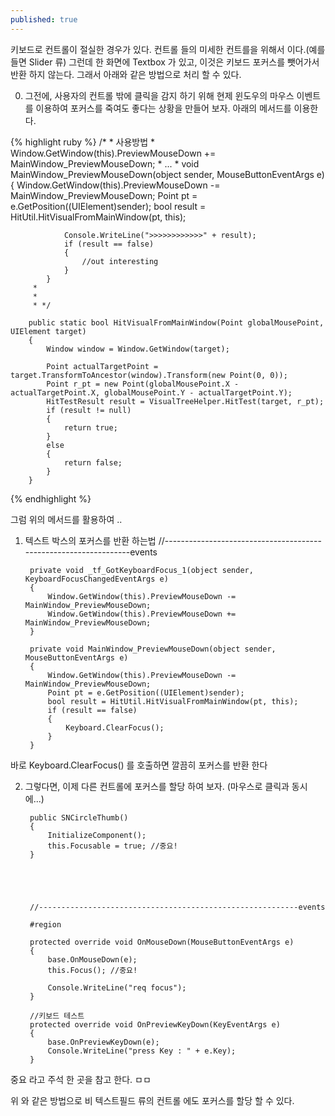 ```yaml
---
published: true
---
```



키보드로 컨트롤이 절실한 경우가 있다. 컨트롤 들의 미세한 컨트를을 위해서 이다.(예를 들면 Slider 류) 
그런데 한 화면에 Textbox 가 있고, 이것은 키보드 포커스를 뺏어가서 반환 하지 않는다. 그래서 아래와 같은 방법으로 처리 할 수 있다.


0. 그전에, 사용자의 컨트롤 밖에 클릭을 감지 하기 위해 현제 윈도우의 마우스 이벤트를 이용하여 포커스를 죽여도 좋다는 상황을 만들어 보자.
아래의 메서드를 이용한다.

{% highlight ruby %}
        /*
         * 사용방법
         *  Window.GetWindow(this).PreviewMouseDown += MainWindow_PreviewMouseDown;
         *          ...
         *  void MainWindow_PreviewMouseDown(object sender, MouseButtonEventArgs e)
            {
                Window.GetWindow(this).PreviewMouseDown -= MainWindow_PreviewMouseDown;
                Point pt = e.GetPosition((UIElement)sender);
                bool result = HitUtil.HitVisualFromMainWindow(pt, this);
         
                Console.WriteLine(">>>>>>>>>>>>" + result);
                if (result == false)
                {
                    //out interesting
                }
            }
         * 
         * 
         * */

        public static bool HitVisualFromMainWindow(Point globalMousePoint, UIElement target)
        {
            Window window = Window.GetWindow(target);

            Point actualTargetPoint = target.TransformToAncestor(window).Transform(new Point(0, 0));
            Point r_pt = new Point(globalMousePoint.X - actualTargetPoint.X, globalMousePoint.Y - actualTargetPoint.Y);
            HitTestResult result = VisualTreeHelper.HitTest(target, r_pt);
            if (result != null)
            {
                return true;
            }
            else
            {
                return false;
            }
        }
{% endhighlight %}

그럼 위의 메서드를 활용하여 ..



1. 텍스트 박스의 포커스를 반환 하는법
        //-----------------------------------------------------------------events

        private void _tf_GotKeyboardFocus_1(object sender, KeyboardFocusChangedEventArgs e)
        {
            Window.GetWindow(this).PreviewMouseDown -= MainWindow_PreviewMouseDown;
            Window.GetWindow(this).PreviewMouseDown += MainWindow_PreviewMouseDown;
        }

        private void MainWindow_PreviewMouseDown(object sender, MouseButtonEventArgs e)
        {
            Window.GetWindow(this).PreviewMouseDown -= MainWindow_PreviewMouseDown;
            Point pt = e.GetPosition((UIElement)sender);
            bool result = HitUtil.HitVisualFromMainWindow(pt, this);
            if (result == false)
            {
                Keyboard.ClearFocus();
            }
        }

바로 Keyboard.ClearFocus() 를 호출하면 깔끔히 포커스를 반환 한다




2. 그렇다면, 이제 다른 컨트롤에 포커스를 할당 하여 보자. (마우스로 클릭과 동시에...)

        public SNCircleThumb()
        {
            InitializeComponent();
            this.Focusable = true; //중요!
        }





        //----------------------------------------------------------events

        #region

        protected override void OnMouseDown(MouseButtonEventArgs e)
        {
            base.OnMouseDown(e);
            this.Focus(); //중요!

            Console.WriteLine("req focus");
        }

        //키보드 테스트
        protected override void OnPreviewKeyDown(KeyEventArgs e)
        {
            base.OnPreviewKeyDown(e);
            Console.WriteLine("press Key : " + e.Key);
        }

 중요 라고 주석 한 곳을 참고 한다.
ㅁㅁ



위 와 같은 방법으로 비 텍스트필드 류의 컨트롤 에도 포커스를 할당 할 수 있다.
